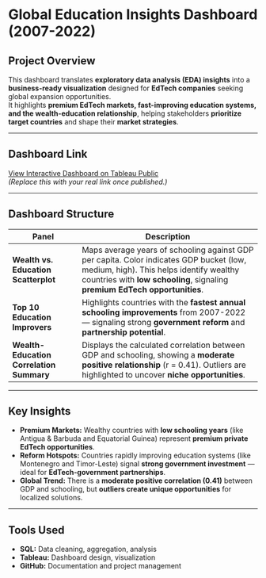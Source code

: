 # Global Education Insights Dashboard (2007-2022)

## Project Overview
This dashboard translates **exploratory data analysis (EDA) insights** into a **business-ready visualization** designed for **EdTech companies** seeking global expansion opportunities.  
It highlights **premium EdTech markets, fast-improving education systems, and the wealth-education relationship**, helping stakeholders **prioritize target countries** and shape their **market strategies**.

---

## Dashboard Link
[View Interactive Dashboard on Tableau Public](https://public.tableau.com/app/profile/joshua.kendagor/viz/GlobalEducationInsightsDashboard2007-2022/Dashboard1)  
*(Replace this with your real link once published.)*

---

## Dashboard Structure
| Panel | Description |
|---|---|
| **Wealth vs. Education Scatterplot** | Maps average years of schooling against GDP per capita. Color indicates GDP bucket (low, medium, high). This helps identify wealthy countries with **low schooling**, signaling **premium EdTech opportunities**. |
| **Top 10 Education Improvers** | Highlights countries with the **fastest annual schooling improvements** from 2007-2022 — signaling strong **government reform** and **partnership potential**. |
| **Wealth-Education Correlation Summary** | Displays the calculated correlation between GDP and schooling, showing a **moderate positive relationship** (r = 0.41). Outliers are highlighted to uncover **niche opportunities**. |

---

## Key Insights
- **Premium Markets:** Wealthy countries with **low schooling years** (like Antigua & Barbuda and Equatorial Guinea) represent **premium private EdTech opportunities**.
- **Reform Hotspots:** Countries rapidly improving education systems (like Montenegro and Timor-Leste) signal **strong government investment** — ideal for **EdTech-government partnerships**.
-  **Global Trend:** There is a **moderate positive correlation (0.41)** between GDP and schooling, but **outliers create unique opportunities** for localized solutions.

---

## Tools Used
- **SQL:** Data cleaning, aggregation, analysis
- **Tableau:** Dashboard design, visualization
- **GitHub:** Documentation and project management
